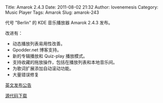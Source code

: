 Title: Amarok 2.4.3
Date: 2011-08-02 21:32
Author: lovenemesis
Category: Music Player
Tags: Amarok
Slug: amarok-243

代号 "Berlin" 的 KDE 音乐播放器 Amarok 2.4.3 发布。

改进有：

-   动态播放列表易用性改善。
-   Gpodder.net 博客支持。
-   新的专辑播放和 Quiz-play 播放模式。
-   支持收藏的拖放操作，包括在播放列表和本地音乐间。
-   为歌词扩展添加自动滚动功能。
-   大量错误修复

[英文发布公告](http://amarok.kde.org/en/releases/2.4.3)

[源代码下载](http://amarok.kde.org/wiki/Download)
